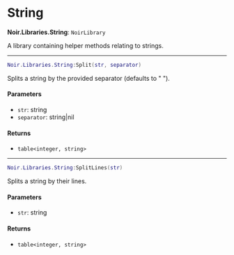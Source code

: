 # String

**Noir.Libraries.String**: `NoirLibrary`

A library containing helper methods relating to strings.

***

```lua
Noir.Libraries.String:Split(str, separator)
```

Splits a string by the provided separator (defaults to " ").

#### Parameters

* `str`: string
* `separator`: string|nil

#### Returns

* `table<integer, string>`

***

```lua
Noir.Libraries.String:SplitLines(str)
```

Splits a string by their lines.

#### Parameters

* `str`: string

#### Returns

* `table<integer, string>`

